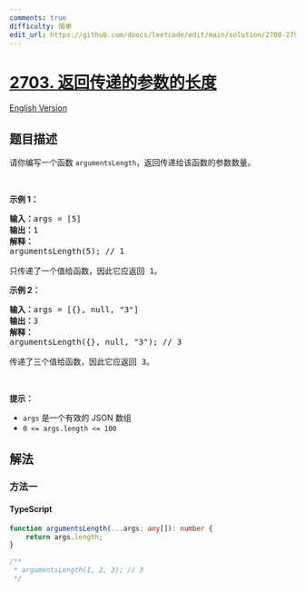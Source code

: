 ```yaml
---
comments: true
difficulty: 简单
edit_url: https://github.com/doocs/leetcode/edit/main/solution/2700-2799/2703.Return%20Length%20of%20Arguments%20Passed/README.md
---
```


<!-- problem:start -->

# [2703. 返回传递的参数的长度](https://leetcode.cn/problems/return-length-of-arguments-passed)

[English Version](/solution/2700-2799/2703.Return%20Length%20of%20Arguments%20Passed/README_EN.md)

## 题目描述

<!-- description:start -->

请你编写一个函数 <code>argumentsLength</code>，返回传递给该函数的参数数量。

<p>&nbsp;</p>

<p><strong class="example">示例 1：</strong></p>

<pre>
<b>输入：</b>args = [5]
<b>输出：</b>1
<strong>解释：</strong>
argumentsLength(5); // 1

只传递了一个值给函数，因此它应返回 1。
</pre>

<p><strong class="example">示例 2：</strong></p>

<pre>
<b>输入：</b>args = [{}, null, "3"]
<b>输出：</b>3
<b>解释：</b>
argumentsLength({}, null, "3"); // 3

传递了三个值给函数，因此它应返回 3。
</pre>

<p>&nbsp;</p>

<p><strong>提示：</strong></p>

<ul>
	<li><code>args</code>&nbsp;是一个有效的 JSON 数组</li>
	<li><code>0 &lt;= args.length &lt;= 100</code></li>
</ul>

<!-- description:end -->

## 解法

<!-- solution:start -->

### 方法一

<!-- tabs:start -->

#### TypeScript

```ts
function argumentsLength(...args: any[]): number {
    return args.length;
}

/**
 * argumentsLength(1, 2, 3); // 3
 */
```

<!-- tabs:end -->

<!-- solution:end -->

<!-- problem:end -->

